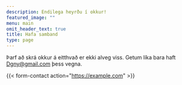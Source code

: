 ```yaml
---
description: Endilega heyrðu í okkur!
featured_image: ""
menu: main
omit_header_text: true
title: Hafa samband
type: page
---
```



Þarf að skrá okkur á eitthvað er ekki alveg viss. Getum líka bara haft Dgny@gmail.com þess vegna.

{{< form-contact action="https://example.com"  >}}
